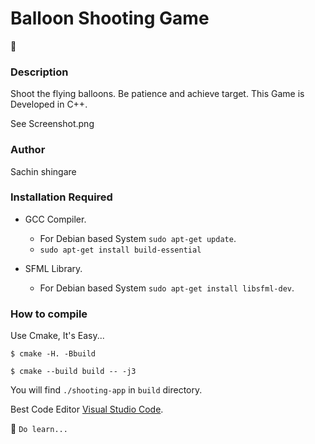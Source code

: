 
# Balloon Shooting Game
:monkey:
### Description 

Shoot the flying balloons. Be patience and achieve target. This Game is Developed in C++.

See Screenshot.png

### Author
Sachin shingare

### Installation Required
- GCC Compiler. 
    - For Debian based System `sudo apt-get update`.
    - `sudo apt-get install build-essential`

- SFML Library.
    - For Debian based System `sudo apt-get install libsfml-dev`.

### How to compile
Use Cmake, It's Easy...

`$ cmake -H. -Bbuild`

`$ cmake --build build -- -j3` 

You will find `./shooting-app` in `build` directory.


Best Code Editor [Visual Studio Code](https://code.visualstudio.com/Download).

:panda_face: `Do learn...`
